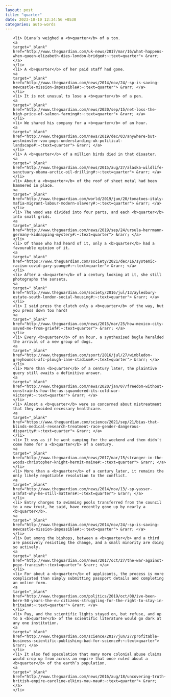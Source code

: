 ```yaml
---
layout: post
title: "quarter"
date: 2023-10-10 12:34:56 +0530
categories: auto-words
---
```

<ol>

    <li> Diana’s weighed a <b>quarter</b> of a ton.
    <a 
    target="_blank" 
    href="http://www.theguardian.com/uk-news/2017/mar/16/what-happens-when-queen-elizabeth-dies-london-bridge#:~:text=quarter"> &rarr; </a>
    </li>
    <li> A <b>quarter</b> of her paid staff had gone.
    <a 
    target="_blank" 
    href="http://www.theguardian.com/news/2014/nov/24/-sp-is-saving-newcastle-mission-impossible#:~:text=quarter"> &rarr; </a>
    </li>
    <li> It is not unusual to lose a <b>quarter</b> of a pen.
    <a 
    target="_blank" 
    href="http://www.theguardian.com/news/2020/sep/15/net-loss-the-high-price-of-salmon-farming#:~:text=quarter"> &rarr; </a>
    </li>
    <li> We shared his company for a <b>quarter</b> of an hour.
    <a 
    target="_blank" 
    href="http://www.theguardian.com/news/2019/dec/03/anywhere-but-westminster-vox-pops-understanding-uk-political-landscape#:~:text=quarter"> &rarr; </a>
    </li>
    <li> A <b>quarter</b> of a million birds died in that disaster.
    <a 
    target="_blank" 
    href="http://www.theguardian.com/news/2015/aug/27/alaska-wildlife-sanctuary-obama-arctic-oil-drilling#:~:text=quarter"> &rarr; </a>
    </li>
    <li> About a <b>quarter</b> of the roof of sheet metal had been hammered in place.
    <a 
    target="_blank" 
    href="http://www.theguardian.com/world/2019/jun/20/tomatoes-italy-mafia-migrant-labour-modern-slavery#:~:text=quarter"> &rarr; </a>
    </li>
    <li> The wood was divided into four parts, and each <b>quarter</b> into small grids.
    <a 
    target="_blank" 
    href="http://www.theguardian.com/news/2019/sep/24/ursula-herrmann-germany-kidnapping-mystery#:~:text=quarter"> &rarr; </a>
    </li>
    <li> Of those who had heard of it, only a <b>quarter</b> had a favourable opinion of it.
    <a 
    target="_blank" 
    href="https://www.theguardian.com/society/2021/dec/16/systemic-racism-covid-gary-younge#:~:text=quarter"> &rarr; </a>
    </li>
    <li> After a <b>quarter</b> of a century looking at it, she still photographs the sunsets.
    <a 
    target="_blank" 
    href="http://www.theguardian.com/society/2016/jul/13/aylesbury-estate-south-london-social-housing#:~:text=quarter"> &rarr; </a>
    </li>
    <li> I said press the clutch only a <b>quarter</b> of the way, but you press down too hard!
    <a 
    target="_blank" 
    href="http://www.theguardian.com/news/2015/mar/25/how-mexico-city-saved-me-from-grief#:~:text=quarter"> &rarr; </a>
    </li>
    <li> Every <b>quarter</b> of an hour, a synthesised bugle heralded the arrival of a new group of dogs.
    <a 
    target="_blank" 
    href="http://www.theguardian.com/sport/2016/jul/27/wimbledon-greyhounds-afc-plough-lane-stadium#:~:text=quarter"> &rarr; </a>
    </li>
    <li> More than <b>quarter</b> of a century later, the plaintive query still awaits a definitive answer.
    <a 
    target="_blank" 
    href="http://www.theguardian.com/news/2020/jan/07/freedom-without-constraints-how-the-us-squandered-its-cold-war-victory#:~:text=quarter"> &rarr; </a>
    </li>
    <li> Almost a <b>quarter</b> were so concerned about mistreatment that they avoided necessary healthcare.
    <a 
    target="_blank" 
    href="https://www.theguardian.com/science/2021/sep/21/bias-that-blinds-medical-research-treatment-race-gender-dangerous-disparity#:~:text=quarter"> &rarr; </a>
    </li>
    <li> It was as if he went camping for the weekend and then didn’t come home for a <b>quarter</b> of a century.
    <a 
    target="_blank" 
    href="http://www.theguardian.com/news/2017/mar/15/stranger-in-the-woods-christopher-knight-hermit-maine#:~:text=quarter"> &rarr; </a>
    </li>
    <li> More than a <b>quarter</b> of a century later, it remains the only likely negotiable resolution to the conflict.
    <a 
    target="_blank" 
    href="http://www.theguardian.com/news/2014/nov/13/-sp-yasser-arafat-why-he-still-matters#:~:text=quarter"> &rarr; </a>
    </li>
    <li> Entry charges to swimming pools transferred from the council to a new trust, he said, have recently gone up by nearly a <b>quarter</b>.
    <a 
    target="_blank" 
    href="http://www.theguardian.com/news/2014/nov/24/-sp-is-saving-newcastle-mission-impossible#:~:text=quarter"> &rarr; </a>
    </li>
    <li> But among the bishops, between a <b>quarter</b> and a third are passively resisting the change, and a small minority are doing so actively.
    <a 
    target="_blank" 
    href="http://www.theguardian.com/news/2017/oct/27/the-war-against-pope-francis#:~:text=quarter"> &rarr; </a>
    </li>
    <li> For about a <b>quarter</b> of applicants, the process is more complicated than simply submitting passport details and completing an online form.
    <a 
    target="_blank" 
    href="http://www.theguardian.com/politics/2019/oct/08/ive-been-here-50-years-the-eu-citizens-struggling-for-the-right-to-stay-in-britain#:~:text=quarter"> &rarr; </a>
    </li>
    <li> Pay, and the scientific lights stayed on, but refuse, and up to a <b>quarter</b> of the scientific literature would go dark at any one institution.
    <a 
    target="_blank" 
    href="http://www.theguardian.com/science/2017/jun/27/profitable-business-scientific-publishing-bad-for-science#:~:text=quarter"> &rarr; </a>
    </li>
    <li> It also fed speculation that many more colonial abuse claims would crop up from across an empire that once ruled about a <b>quarter</b> of the earth’s population.
    <a 
    target="_blank" 
    href="http://www.theguardian.com/news/2016/aug/18/uncovering-truth-british-empire-caroline-elkins-mau-mau#:~:text=quarter"> &rarr; </a>
    </li>